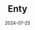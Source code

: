 ---  
layout: startup_page  
title: "Enty"  
id: "enty.io"  
permalink: "/entyenty.io07252024/"  
website: "http://www.enty.io"  
funding_round: "Seed"  
funding_amount: " €700K"  
investors: "TMT Investments, Trado Capital, a group of angel investors"  
about: "Enty is a Tallinn-based fintech startup providing financial and invoice management, as well as contract development and management services to SMEs via a subscription model. It ensures compliance with EU, EEA, and UK regulations and has onboarded over 2,500 European SMEs in the past three years."  
markets: "Fintech, IT Services and IT Consulting"  
hq: "Tallinn, Harju County, Estonia"  
founded_year: "2020"  
linkedin: "https://www.linkedin.com/company/entyio"  
twitter: ""  
instagram: ""  
facebook: ""  
crunchbase: "https://www.crunchbase.com/organization/enty-b7f6?utm_source=linkedin&utm_medium=referral&utm_campaign=linkedin_companies&utm_content=profile_cta_anon&trk=funding_crunchbase"  
pitchbook: ""  

date_display: "25-Jul-2024"  
date: "2024-07-25"

# SEO Optimization  
meta_title: "Enty - Seed Funding ( €700K)"  
meta_description: "Enty, Enty is a Tallinn-based fintech startup providing financial and invoice management, as well as contract development and management services to SMEs vi..."  
meta_keywords: "Enty, Fintech, IT Services and IT Consulting, Seed funding"  
canonical_url: "https://startup.projectstartups.com/entyenty.io07252024/"  
---